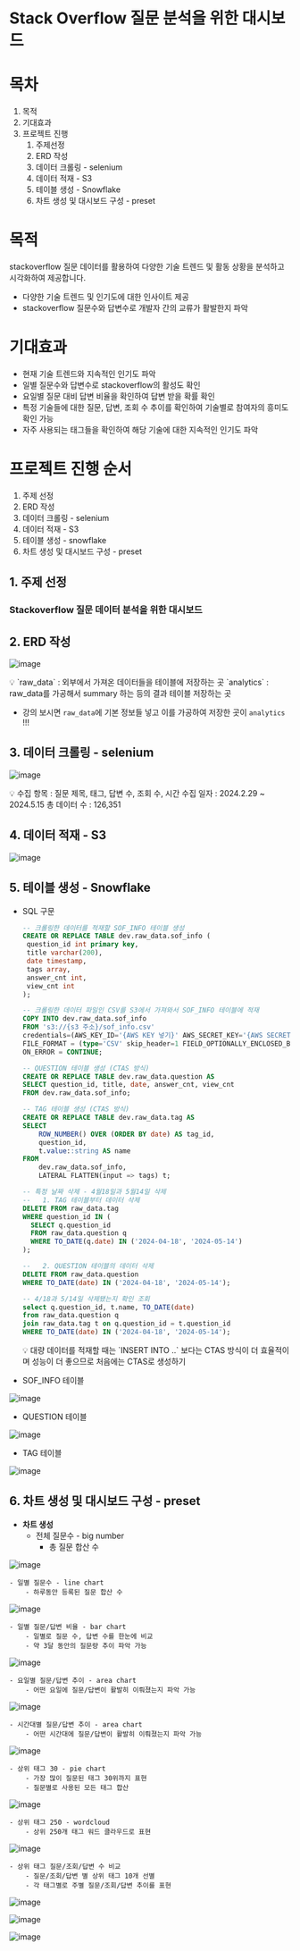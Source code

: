 # Stack Overflow 질문 분석을 위한 대시보드

# 목차
1. 목적
2. 기대효과
3. 프로젝트 진행
    1. 주제선정
    2. ERD 작성
    3. 데이터 크롤링 - selenium
    4. 데이터 적재 - S3
    5. 테이블 생성 - Snowflake
    6. 차트 생성 및 대시보드 구성 - preset

# 목적

stackoverflow 질문 데이터를 활용하여 다양한 기술 트렌드 및 활동 상황을 분석하고 시각화하여 제공합니다.

- 다양한 기술 트렌드 및 인기도에 대한 인사이트 제공
- stackoverflow 질문수와 답변수로 개발자 간의 교류가 활발한지 파악

# 기대효과

- 현재 기술 트렌드와 지속적인 인기도 파악
- 일별 질문수와 답변수로 stackoverflow의 활성도 확인
- 요일별 질문 대비 답변 비율을 확인하여 답변 받을 확률 확인
- 특정 기술들에 대한 질문, 답변, 조회 수 추이를 확인하여 기술별로 참여자의 흥미도 확인 가능
- 자주 사용되는 태그들을 확인하여 해당 기술에 대한 지속적인 인기도 파악

# 프로젝트 진행 순서

1. 주제 선정
2. ERD 작성
3. 데이터 크롤링 - selenium
4. 데이터 적재 - S3
5. 테이블 생성 - snowflake
6. 차트 생성 및 대시보드 구성 - preset

## 1. 주제 선정

### **Stackoverflow 질문 데이터 분석을 위한 대시보드**

## 2. ERD 작성

![image](https://github.com/stackoverflow-dashboard/crawling/assets/66053902/ac60e504-6bfa-4502-8dec-804b88653f3b)


<aside>
💡 `raw_data` : 외부에서 가져온 데이터들을 테이블에 저장하는 곳
`analytics` : raw_data를 가공해서 summary 하는 등의 결과 테이블 저장하는 곳

* 강의 보시면 `raw_data`에 기본 정보들 넣고 이를 가공하여 저장한 곳이 `analytics` !!!

</aside>

## 3. 데이터 크롤링 - selenium

![image](https://github.com/stackoverflow-dashboard/crawling/assets/66053902/ecac76ce-11a6-43c8-a042-b99694511a7b)


<aside>
💡 수집 항목 : 질문 제목, 태그, 답변 수, 조회 수, 시간
수집 일자 : 2024.2.29 ~ 2024.5.15
총 데이터 수 : 126,351

</aside>

## 4. 데이터 적재 - S3

![image](https://github.com/stackoverflow-dashboard/crawling/assets/66053902/65d48e3c-02a6-471e-88b8-a49b610b5313)


## 5. 테이블 생성 - Snowflake

- SQL 구문
    
    ```sql
    -- 크롤링한 데이터를 적재할 SOF_INFO 테이블 생성
    CREATE OR REPLACE TABLE dev.raw_data.sof_info (
     question_id int primary key,
     title varchar(200),
     date timestamp,
     tags array,
     answer_cnt int,
     view_cnt int
    );
    
    -- 크롤링한 데이터 파일인 CSV를 S3에서 가져와서 SOF_INFO 테이블에 적재
    COPY INTO dev.raw_data.sof_info
    FROM 's3://{s3 주소}/sof_info.csv'
    credentials=(AWS_KEY_ID='{AWS KEY 넣기}' AWS_SECRET_KEY='{AWS SECRET KEY 넣기}')
    FILE_FORMAT = (type='CSV' skip_header=1 FIELD_OPTIONALLY_ENCLOSED_BY='"')
    ON_ERROR = CONTINUE;
    
    -- QUESTION 테이블 생성 (CTAS 방식) 
    CREATE OR REPLACE TABLE dev.raw_data.question AS
    SELECT question_id, title, date, answer_cnt, view_cnt
    FROM dev.raw_data.sof_info;
    
    -- TAG 테이블 생성 (CTAS 방식)
    CREATE OR REPLACE TABLE dev.raw_data.tag AS
    SELECT
    	ROW_NUMBER() OVER (ORDER BY date) AS tag_id,
    	question_id,
    	t.value::string AS name
    FROM
    	dev.raw_data.sof_info,
    	LATERAL FLATTEN(input => tags) t;
    
    -- 특정 날짜 삭제 - 4월18일과 5월14일 삭제
    --   1. TAG 테이블부터 데이터 삭제
    DELETE FROM raw_data.tag
    WHERE question_id IN (
      SELECT q.question_id
      FROM raw_data.question q
      WHERE TO_DATE(q.date) IN ('2024-04-18', '2024-05-14')
    );
    
    --   2. QUESTION 테이블의 데이터 삭제
    DELETE FROM raw_data.question
    WHERE TO_DATE(date) IN ('2024-04-18', '2024-05-14');
    
    -- 4/18과 5/14일 삭제됐는지 확인 조회
    select q.question_id, t.name, TO_DATE(date)
    from raw_data.question q
    join raw_data.tag t on q.question_id = t.question_id
    WHERE TO_DATE(date) IN ('2024-04-18', '2024-05-14');
    ```
    
    <aside>
    💡 대량 데이터를 적재할 때는 `INSERT INTO ..` 보다는 CTAS 방식이 더 효율적이며 성능이 더 좋으므로 처음에는 CTAS로 생성하기
    
    </aside>
    

- SOF_INFO 테이블
    
![image](https://github.com/stackoverflow-dashboard/crawling/assets/66053902/c1753883-c2bc-47ff-a597-21d72fe82751)

    
- QUESTION 테이블
    
![image](https://github.com/stackoverflow-dashboard/crawling/assets/66053902/b4668750-1dc5-4643-a6c0-bb5f7f31ca7e)

    
- TAG 테이블
    
![image](https://github.com/stackoverflow-dashboard/crawling/assets/66053902/530f8f10-c538-4333-ba06-ab63ae1324eb)

    

## 6. 차트 생성 및 대시보드 구성 - preset

- **차트 생성**
    - 전체 질문수 - big number
        - 총 질문 합산 수
        
![image](https://github.com/stackoverflow-dashboard/crawling/assets/66053902/b331ead4-da38-4706-a8f6-724dee5ee076)

        
    - 일별 질문수 - line chart
        - 하루동안 등록된 질문 합산 수
        
![image](https://github.com/stackoverflow-dashboard/crawling/assets/66053902/29c80a40-03a8-4b76-84ef-de5bbdc07f0e)

        
    - 일별 질문/답변 비율 - bar chart
        - 일별로 질문 수, 답변 수를 한눈에 비교
        - 약 3달 동안의 질문량 추이 파악 가능
        
![image](https://github.com/stackoverflow-dashboard/crawling/assets/66053902/7cc840be-94ee-4e21-b0d3-898bd308fd3c)

        
    
    - 요일별 질문/답변 추이 - area chart
        - 어떤 요일에 질문/답변이 활발히 이뤄졌는지 파악 가능
        
![image](https://github.com/stackoverflow-dashboard/crawling/assets/66053902/2a9aea2f-00ed-41f6-9f78-0d933827a8e8)

        
    - 시간대별 질문/답변 추이 - area chart
        - 어떤 시간대에 질문/답변이 활발히 이뤄졌는지 파악 가능
        
![image](https://github.com/stackoverflow-dashboard/crawling/assets/66053902/be56b392-64b3-4d3e-8337-f63ec052c3af)

        
    - 상위 태그 30 - pie chart
        - 가장 많이 질문된 태그 30위까지 표현
        - 질문별로 사용된 모든 태그 합산
        
![image](https://github.com/stackoverflow-dashboard/crawling/assets/66053902/7d5e449f-6e69-49fa-a25d-611b0136cc24)

        
    - 상위 태그 250 - wordcloud
        - 상위 250개 태그 워드 클라우드로 표현
        
![image](https://github.com/stackoverflow-dashboard/crawling/assets/66053902/4bc95572-d5b6-4bd0-b0ff-c04d60c83f28)

        
    - 상위 태그 질문/조회/답변 수 비교
        - 질문/조회/답변 별 상위 태그 10개 선별
        - 각 태그별로 주별 질문/조회/답변 추이를 표현
        
![image](https://github.com/stackoverflow-dashboard/crawling/assets/66053902/4ad0a8d6-970d-4dd8-a18e-e0ea635d8ad1)

        
![image](https://github.com/stackoverflow-dashboard/crawling/assets/66053902/d115b32a-402f-4b81-996d-ff6276c73503)

        
![image](https://github.com/stackoverflow-dashboard/crawling/assets/66053902/0dd9321d-b186-47f7-9fb8-838e2262d85b)

        
